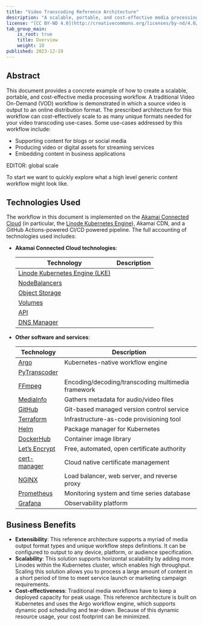 ```yaml
---
title: "Video Transcoding Reference Architecture"
description: "A scalable, portable, and cost-effective media processing workflow using Akamai Cloud Compute, Linode Kubernetes Engine, Akamai CDN, and a GitHub Actions."
license: "[CC BY-ND 4.0](http://creativecommons.org/licenses/by-nd/4.0/)"
tab_group_main:
    is_root: true
    title: Overview
    weight: 10
published: 2023-12-19
---
```


## Abstract

This document provides a concrete example of how to create a scalable, portable, and cost-effective media processing workflow. A traditional Video On-Demand (VOD) workflow is demonstrated in which a source video is output to an online distribution format. The prescribed architecture for this workflow can cost-effectively scale to as many unique formats needed for your video transcoding use-cases. Some use-cases addressed by this workflow include:

- Supporting content for blogs or social media
- Producing video or digital assets for streaming services
- Embedding content in business applications

EDITOR: global scale

To start we want to quickly explore what a high level generic content workflow might look like.

## Technologies Used

The workflow in this document is implemented on the [Akamai Connected Cloud](https://www.akamai.com/) (in particular, the [Linode Kubernetes Engine](https://www.linode.com/products/kubernetes/)), Akamai CDN, and a GitHub Actions-powered CI/CD powered pipeline. The full accounting of technologies used includes:

- **Akamai Connected Cloud technologies**:

    | Technology                        | Description |
    |-----------------------------------|-------------|
    | [Linode Kubernetes Engine (LKE)](https://www.linode.com/products/kubernetes/)    |   |
    | [NodeBalancers](https://www.linode.com/products/nodebalancers/)                     |   |
    | [Object Storage](https://www.linode.com/products/object-storage/)                    |   |
    | [Volumes](https://www.linode.com/products/block-storage/)                           |   |
    | [API](https://www.linode.com/products/linode-api/)                               |   |
    | [DNS Manager](https://www.linode.com/products/dns-manager/)                               |   |

- **Other software and services**:

    | Technology | Description |
    |------------|-------------|
    | [Argo](https://argoproj.github.io/) | Kubernetes-native workflow engine |
    | [PyTranscoder](https://pytranscoder.readthedocs.io/en/latest/) | |
    | [FFmpeg](https://ffmpeg.org/) | Encoding/decoding/transcoding multimedia framework |
    | [MediaInfo](https://mediaarea.net/en/MediaInfo) | Gathers metadata for audio/video files |
    | [GitHub](https://github.com/) | Git-based managed version control service |
    | [Terraform](https://www.terraform.io/) | Infrastructure-as-code provisioning tool |
    | [Helm](https://helm.sh/) | Package manager for Kubernetes |
    | [DockerHub](https://hub.docker.com/) | Container image library |
    | [Let’s Encrypt](https://letsencrypt.org/) | Free, automated, open certificate authority |
    | [cert-manager](https://cert-manager.io/) | Cloud native certificate management |
    | [NGINX](https://www.nginx.com/) | Load balancer, web server, and reverse proxy |
    | [Prometheus](https://prometheus.io/) | Monitoring system and time series database |
    | [Grafana](https://grafana.com/) | Observability platform |

## Business Benefits

* **Extensibility**: This reference architecture supports a myriad of media output format types and unique workflow steps definitions. It can be configured to output to any device, platform, or audience specification.
* **Scalability**: This solution supports horizontal scalability by adding more Linodes within the Kubernetes cluster, which enables high throughput. Scaling this solution allows you to process a large amount of content in a short period of time to meet service launch or marketing campaign requirements.
* **Cost-effectiveness**: Traditional media workflows have to keep a deployed capacity for peak usage. This reference architecture is built on Kubernetes and uses the Argo workflow engine, which supports dynamic pod scheduling and tear-down. Because of this dynamic resource usage, your cost footprint can be minimized.